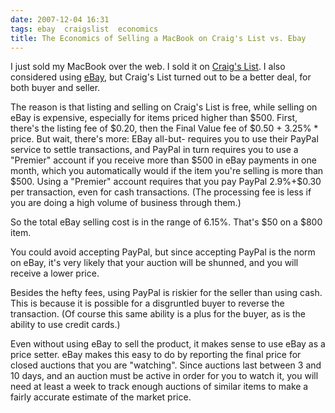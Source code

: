 ```yaml
---
date: 2007-12-04 16:31
tags: ebay  craigslist  economics
title: The Economics of Selling a MacBook on Craig's List vs. Ebay
---
```


I just sold my MacBook over the web. I sold it on [Craig's
List](http://www.craigslist.org/). I also considered using
[eBay](http://www.ebay.com/), but Craig's List turned out to be a better deal,
for both buyer and seller.

The reason is that listing and selling on Craig's
List is free, while selling on eBay is expensive, especially for items priced
higher than $500. First, there's the listing fee of $0.20, then the Final
Value fee of $0.50 + 3.25% * price. But wait, there's more: EBay all-but-
requires you to use their PayPal service to settle transactions, and PayPal in
turn requires you to use a "Premier" account if you receive more than $500 in
eBay payments in one month, which you automatically would if the item you're
selling is more than $500. Using a "Premier" account requires that you pay
PayPal 2.9%+$0.30 per transaction, even for cash transactions. (The processing
fee is less if you are doing a high volume of business through them.)

So the
total eBay selling cost is in the range of 6.15%. That's $50 on a $800 item.

You could avoid accepting PayPal, but since accepting PayPal is the norm on
eBay, it's very likely that your auction will be shunned, and you will receive
a lower price.

Besides the hefty fees, using PayPal is riskier for the seller
than using cash. This is because it is possible for a disgruntled buyer to
reverse the transaction. (Of course this same ability is a plus for the buyer,
as is the ability to use credit cards.)

Even without using eBay to sell the
product, it makes sense to use eBay as a price setter. eBay makes this easy to
do by reporting the final price for closed auctions that you are "watching".
Since auctions last between 3 and 10 days, and an auction must be active in
order for you to watch it, you will need at least a week to track enough
auctions of similar items to make a fairly accurate estimate of the market
price.
